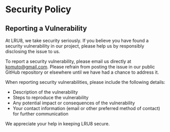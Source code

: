 # Security Policy

## Reporting a Vulnerability

At LRU8, we take security seriously. If you believe you have found a security vulnerability in our project, please help us by responsibly disclosing the issue to us.

To report a security vulnerability, please email us directly at [komuto@gmail.com](mailto:komuto@gmail.com). Please refrain from posting the issue in our public GitHub repository or elsewhere until we have had a chance to address it.

When reporting security vulnerabilities, please include the following details:

- Description of the vulnerability
- Steps to reproduce the vulnerability
- Any potential impact or consequences of the vulnerability
- Your contact information (email or other preferred method of contact) for further communication

We appreciate your help in keeping LRU8 secure.
